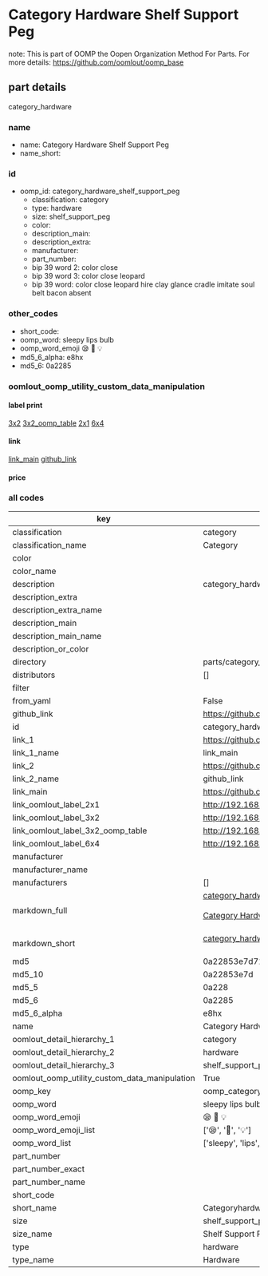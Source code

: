 # Category Hardware Shelf Support Peg  

note: This is part of OOMP the Oopen Organization Method For Parts. For more details: https://github.com/oomlout/oomp_base

##  part details



category_hardware

### name
* name: Category Hardware Shelf Support Peg
* name_short: 
### id
* oomp_id: category_hardware_shelf_support_peg
  * classification: category
  * type: hardware
  * size: shelf_support_peg
  * color: 
  * description_main: 
  * description_extra: 
  * manufacturer: 
  * part_number: 
  * bip 39 word 2: color close
  * bip 39 word 3: color close leopard
  * bip 39 word: color close leopard hire clay glance cradle imitate soul belt bacon absent

### other_codes
* short_code: 
* oomp_word: sleepy lips bulb
* oomp_word_emoji :sleepy: :lips: :bulb:
* md5_6_alpha: e8hx
* md5_6: 0a2285






### oomlout_oomp_utility_custom_data_manipulation
#### label print
[3x2](http://192.168.1.245:1112/?label=oomp%20e8hx)
[3x2_oomp_table](http://192.168.1.107:1112/?label=oomp%20e8hx)
[2x1](http://192.168.1.242:1112/?label=oomp%20e8hx)
[6x4](http://192.168.1.55:1112/?label=oomp%20e8hx)    

#### link

[link_main](https://github.com/oomlout/oomlout_oomp_current_version_messy/tree/main/parts/category_hardware_shelf_support_peg) [github_link](https://github.com/oomlout/oomlout_oomp_part_src/tree/main/parts/category_hardware_shelf_support_peg)                             

#### price







### all codes 
| key | value |  
| --- | --- |  
| classification | category |  
| classification_name | Category |  
| color |  |  
| color_name |  |  
| description | category_hardware |  
| description_extra |  |  
| description_extra_name |  |  
| description_main |  |  
| description_main_name |  |  
| description_or_color |   |  
| directory | parts/category_hardware_shelf_support_peg |  
| distributors | [] |  
| filter |  |  
| from_yaml | False |  
| github_link | https://github.com/oomlout/oomlout_oomp_part_src/tree/main/parts/category_hardware_shelf_support_peg |  
| id | category_hardware_shelf_support_peg |  
| link_1 | https://github.com/oomlout/oomlout_oomp_current_version_messy/tree/main/parts/category_hardware_shelf_support_peg |  
| link_1_name | link_main |  
| link_2 | https://github.com/oomlout/oomlout_oomp_part_src/tree/main/parts/category_hardware_shelf_support_peg |  
| link_2_name | github_link |  
| link_main | https://github.com/oomlout/oomlout_oomp_current_version_messy/tree/main/parts/category_hardware_shelf_support_peg |  
| link_oomlout_label_2x1 | http://192.168.1.242:1112/?label=oomp%20e8hx |  
| link_oomlout_label_3x2 | http://192.168.1.245:1112/?label=oomp%20e8hx |  
| link_oomlout_label_3x2_oomp_table | http://192.168.1.107:1112/?label=oomp%20e8hx |  
| link_oomlout_label_6x4 | http://192.168.1.55:1112/?label=oomp%20e8hx |  
| manufacturer |  |  
| manufacturer_name |  |  
| manufacturers | [] |  
| markdown_full | [category_hardware_shelf_support_peg](https://github.com/oomlout/oomlout_oomp_current_version_messy/tree/main/parts/category_hardware_shelf_support_peg)<br>[](https://github.com/oomlout/oomlout_oomp_current_version_messy/tree/main/parts/category_hardware_shelf_support_peg)<br>[Category Hardware Shelf Support Peg](https://github.com/oomlout/oomlout_oomp_current_version_messy/tree/main/parts/category_hardware_shelf_support_peg)<br><br> |  
| markdown_short | [category_hardware_shelf_support_peg](https://github.com/oomlout/oomlout_oomp_current_version_messy/tree/main/parts/category_hardware_shelf_support_peg)<br><br> |  
| md5 | 0a22853e7d71663d8a9516c1008ae96d |  
| md5_10 | 0a22853e7d |  
| md5_5 | 0a228 |  
| md5_6 | 0a2285 |  
| md5_6_alpha | e8hx |  
| name | Category Hardware Shelf Support Peg |  
| oomlout_detail_hierarchy_1 | category |  
| oomlout_detail_hierarchy_2 | hardware |  
| oomlout_detail_hierarchy_3 | shelf_support_peg |  
| oomlout_oomp_utility_custom_data_manipulation | True |  
| oomp_key | oomp_category_hardware_shelf_support_peg |  
| oomp_word | sleepy lips bulb |  
| oomp_word_emoji | :sleepy: :lips: :bulb: |  
| oomp_word_emoji_list | [':sleepy:', ':lips:', ':bulb:'] |  
| oomp_word_list | ['sleepy', 'lips', 'bulb'] |  
| part_number |  |  
| part_number_exact |  |  
| part_number_name |  |  
| short_code |  |  
| short_name | Categoryhardware |  
| size | shelf_support_peg |  
| size_name | Shelf Support Peg |  
| type | hardware |  
| type_name | Hardware |  
